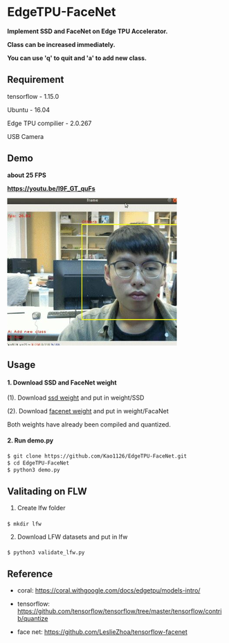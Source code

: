 # EdgeTPU-FaceNet
**Implement SSD and FaceNet on Edge TPU Accelerator.**

**Class can be increased immediately.**

**You can use 'q' to quit and 'a' to add new class.**

## Requirement 
tensorflow - 1.15.0

Ubuntu - 16.04

Edge TPU compilier - 2.0.267

USB Camera

## Demo

**about 25 FPS**

**https://youtu.be/I9F_GT_quFs**

![image](https://github.com/Kao1126/EdgeTPU-FaceNet/blob/master/sample.JPG)

## Usage

#### 1. Download SSD and FaceNet weight

(1). Download [ssd weight](https://drive.google.com/open?id=198woIHpHlhePd0F3ADIXnt5G2bDkEuig)
   and put in weight/SSD
   
(2). Download [facenet weight](https://drive.google.com/open?id=1LZF3Z2Z6mM_gHueMfTKOtxjiiaeLgexV)
   and put in weight/FacaNet
   
Both weights have already been compiled and quantized.
 
#### 2. Run demo.py
####
    $ git clone https://github.com/Kao1126/EdgeTPU-FaceNet.git
    $ cd EdgeTPU-FaceNet
    $ python3 demo.py
   
## Valitading on FLW
1. Create lfw folder
####
    $ mkdir lfw
2. Download LFW datasets and put in lfw
####
    $ python3 validate_lfw.py

## Reference
 - coral:
  https://coral.withgoogle.com/docs/edgetpu/models-intro/

 - tensorflow:
   https://github.com/tensorflow/tensorflow/tree/master/tensorflow/contrib/quantize
   
 - face net:
   https://github.com/LeslieZhoa/tensorflow-facenet
   
